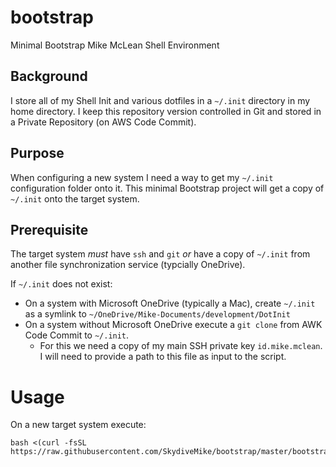 # bootstrap
Minimal Bootstrap Mike McLean Shell Environment

## Background
I store all of my Shell Init and various dotfiles in a `~/.init`
directory in my home directory. I keep this repository version
controlled in Git and stored in a Private Repository (on AWS Code
Commit).

## Purpose
When configuring a new system I need a way to get my `~/.init`
configuration folder onto it. This minimal Bootstrap project will get
a copy of `~/.init` onto the target system.

## Prerequisite

The target system _must_ have `ssh` and `git` *or* have a copy of
`~/.init` from another file synchronization service (typcially OneDrive).

If `~/.init` does not exist:
- On a system with Microsoft OneDrive (typically a Mac), create
  `~/.init` as a symlink to
  `~/OneDrive/Mike-Documents/development/DotInit`
- On a system without Microsoft OneDrive execute a `git clone` from
  AWK Code Commit to `~/.init`.
  - For this we need a copy of my main SSH private key
    `id.mike.mclean`. I will need to provide a path to this file as
    input to the script.

# Usage
On a new target system execute:

``` shell
bash <(curl -fsSL https://raw.githubusercontent.com/SkydiveMike/bootstrap/master/bootstrap.sh)
```
